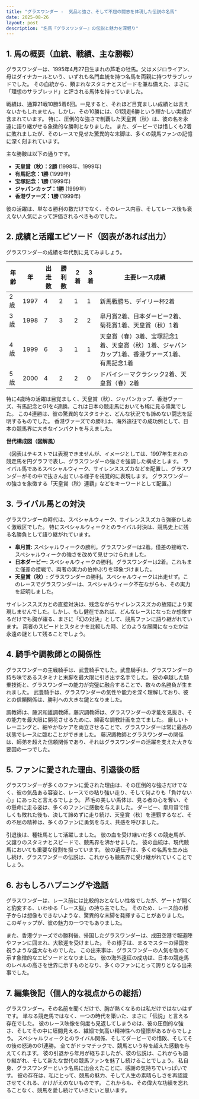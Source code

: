 ```yaml
---
title: "グラスワンダー -  気品と強さ、そして不屈の闘志を体現した伝説の名馬"
date: 2025-08-26
layout: post
description: "名馬『グラスワンダー』の伝説と魅力を深堀り"
---
```


## 1. 馬の概要（血統、戦績、主な勝鞍）

グラスワンダーは、1995年4月27日生まれの芦毛の牡馬。父はメジロライアン、母はダイナカールという、いずれも名門血統を持つ名馬を両親に持つサラブレッドでした。  その血統から、類まれなスタミナとスピードを兼ね備えた、まさに「理想のサラブレッド」と評される馬体を持っていました。

戦績は、通算21戦10勝5着6回。一見すると、それほど目覚ましい成績とは言えないかもしれません。しかし、その10勝には、G1競走6勝という輝かしい実績が含まれています。  特に、圧倒的な強さで制覇した天皇賞（秋）は、彼の名を永遠に語り継がせる象徴的な勝利となりました。  また、ダービーでは惜しくも2着に敗れましたが、そのレースで見せた驚異的な末脚は、多くの競馬ファンの記憶に深く刻まれています。

主な勝鞍は以下の通りです。

* **天皇賞（秋）：2勝** (1998年、1999年)
* **有馬記念：1勝** (1999年)
* **宝塚記念：1勝** (1999年)
* **ジャパンカップ：1勝** (1999年)
* **香港ヴァーズ：1勝** (1999年)


彼の活躍は、単なる勝利の数だけでなく、そのレース内容、そしてレース後も衰えない人気によって評価されるべきものでした。


## 2. 成績と活躍エピソード（図表があれば出力）

グラスワンダーの成績を年代別に見てみましょう。

| 年齢 | 年 | 出走数 | 勝利数 | 2着 | 3着 | 主要レース成績 |
|---|---|---|---|---|---|---|
| 2歳 | 1997 | 4 | 2 | 1 | 1 | 新馬戦勝ち、デイリー杯2着 |
| 3歳 | 1998 | 7 | 3 | 2 | 2 | 皐月賞2着、日本ダービー2着、菊花賞1着、天皇賞（秋）1着 |
| 4歳 | 1999 | 6 | 3 | 1 | 1 | 天皇賞（春）3着、宝塚記念1着、天皇賞（秋）1着、ジャパンカップ1着、香港ヴァーズ1着、有馬記念1着 |
| 5歳 | 2000 | 4 | 2 | 2 | 0 | ドバイシーマクラシック2着、天皇賞（春）2着 |


特に4歳時の活躍は目覚ましく、天皇賞（秋）、ジャパンカップ、香港ヴァーズ、有馬記念とG1を4連勝。これは日本の競走馬においても稀に見る偉業でした。  この4連勝は、彼の驚異的なスタミナと、どんな状況でも諦めない闘志を証明するものでした。  香港ヴァーズでの勝利は、海外遠征での成功例として、日本の競馬界に大きなインパクトを与えました。


**世代構成図（図解風）**

（図表はテキストでは表現できませんが、イメージとしては、1997年生まれの競走馬を円グラフで表し、グラスワンダーの強さを強調した構成とします。  ライバル馬であるスペシャルウィーク、サイレンススズカなどを配置し、グラスワンダーがその中で抜きん出ている様子を視覚的に表現します。  グラスワンダーの強さを象徴する「天皇賞（秋）連覇」などをキーワードとして配置。）


## 3. ライバル馬との対決

グラスワンダーの時代は、スペシャルウィーク、サイレンススズカら強豪ひしめく激戦区でした。  特にスペシャルウィークとのライバル対決は、競馬史上に残る名勝負として語り継がれています。

* **皐月賞:** スペシャルウィークの勝利。グラスワンダーは2着。僅差の接戦で、スペシャルウィークの強さを改めて見せつけられました。
* **日本ダービー:** スペシャルウィークの勝利。グラスワンダーは2着。これもまた僅差の接戦で、両者の実力の伯仲ぶりを印象づけました。
* **天皇賞（秋）:** グラスワンダーの勝利。スペシャルウィークは出走せず。このレースでグラスワンダーは、スペシャルウィーク不在ながらも、その実力を証明しました。

サイレンススズカとの直接対決は、残念ながらサイレンススズカの故障により実現しませんでした。しかし、もし健在であれば、どんなレースになったか想像するだけでも胸が躍る、まさに「幻の対決」として、競馬ファンに語り継がれています。  両者のスピードとスタミナを比較した時、どのような展開になったかは永遠の謎として残ることでしょう。


## 4. 騎手や調教師との関係性

グラスワンダーの主戦騎手は、武豊騎手でした。武豊騎手は、グラスワンダーの持ち味であるスタミナと末脚を最大限に引き出す名手でした。  彼の卓越した騎乗技術と、グラスワンダーの能力が完璧に融合することで、数々の名勝負が生まれました。  武豊騎手は、グラスワンダーの気性や能力を深く理解しており、彼との信頼関係は、勝利への大きな鍵となりました。

調教師は、藤沢和雄調教師。藤沢調教師は、グラスワンダーの才能を見抜き、その能力を最大限に開花させるために、綿密な調教計画を立てました。  厳しいトレーニングと、細やかなケアを両立させることで、グラスワンダーは常に最高の状態でレースに臨むことができました。  藤沢調教師とグラスワンダーの関係は、師弟を超えた信頼関係であり、それはグラスワンダーの活躍を支えた大きな要因の一つでした。


## 5. ファンに愛された理由、引退後の話

グラスワンダーが多くのファンに愛された理由は、その圧倒的な強さだけでなく、彼の気品ある容姿と、レースでの粘り強い走り、そして何よりも「負けない心」にあったと言えるでしょう。  芦毛の美しい馬体は、見る者の心を奪い、その懸命に走る姿は、多くのファンに感動を与えました。  ダービー、皐月賞で惜しくも敗れた後も、決して諦めずに走り続け、天皇賞（秋）を連覇するなど、その不屈の精神は、多くのファンに勇気を与え、共感を呼びました。

引退後は、種牡馬として活躍しました。  彼の血を受け継いだ多くの競走馬が、父譲りのスタミナとスピードで、競馬界を沸かせました。  彼の血統は、現代競馬においても重要な役割を担っています。  彼の遺伝子は、多くの名馬を生み出し続け、グラスワンダーの伝説は、これからも競馬界に受け継がれていくことでしょう。


## 6. おもしろハプニングや逸話

グラスワンダーは、レース前には比較的おとなしい性格でしたが、ゲートが開くと豹変する、いわゆる「レース脳」の持ち主でした。  そのため、レース前の様子からは想像もできないような、驚異的な末脚を発揮することがありました。  このギャップが、彼の魅力の一つでもありました。

また、香港ヴァーズでの勝利後、帰国したグラスワンダーは、成田空港で報道陣やファンに囲まれ、大歓迎を受けました。  その様子は、まるでスターの帰国を祝うような盛大なものでした。  この出来事は、グラスワンダーの人気を改めて示す象徴的なエピソードとなりました。  彼の海外遠征の成功は、日本の競走馬のレベルの高さを世界に示すものとなり、多くのファンにとって誇りとなる出来事でした。


## 7. 編集後記（個人的な視点からの総括）

グラスワンダー。その名前を聞くだけで、胸が熱くなるのは私だけではないはずです。  単なる競走馬ではなく、一つの時代を築いた、まさに「伝説」と言える存在でした。  彼のレース映像を何度も見返してしまうのは、彼の圧倒的な強さ、そしてその中に垣間見える、繊細で気高い精神性への憧憬があるからでしょう。  スペシャルウィークとのライバル関係、そしてダービーでの惜敗、そしてその後の怒涛のG1連勝。  全てがドラマチックで、競馬という枠を超えた感動を与えてくれます。  彼の引退から年月が経ちましたが、彼の伝説は、これからも語り継がれ、そして新たな世代の競馬ファンを魅了し続けることでしょう。  私自身、グラスワンダーという名馬に出会えたことに、感謝の気持ちでいっぱいです。  彼の存在は、私にとって、競馬の魅力、そして人生の素晴らしさを再認識させてくれる、かけがえのないものです。  これからも、その偉大な功績を忘れることなく、競馬を愛し続けていきたいと思います。
